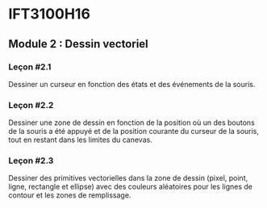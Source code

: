 # IFT3100H16

## Module 2 : Dessin vectoriel

### Leçon #2.1

Dessiner un curseur en fonction des états et des événements de la souris.

### Leçon #2.2

Dessiner une zone de dessin en fonction de la position où un des boutons de la souris a été appuyé et de la position courante du curseur de la souris, tout en restant dans les limites du canevas.

### Leçon #2.3

Dessiner des primitives vectorielles dans la zone de dessin (pixel, point, ligne, rectangle et ellipse) avec des couleurs aléatoires pour les lignes de contour et les zones de remplissage.
